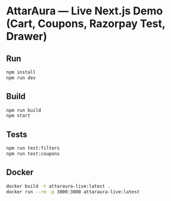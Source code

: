 # AttarAura — Live Next.js Demo (Cart, Coupons, Razorpay Test, Drawer)

## Run
```bash
npm install
npm run dev
```

## Build
```bash
npm run build
npm start
```

## Tests
```bash
npm run test:filters
npm run test:coupons
```

## Docker
```bash
docker build -t attaraura-live:latest .
docker run --rm -p 3000:3000 attaraura-live:latest
```
